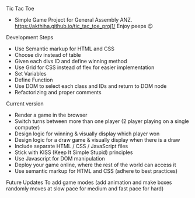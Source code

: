   <!-- _______         ______              ______         
     /_  __(_)____   /_  __/___ ______   /_  __/___  ___ 
      / / / / ___/    / / / __ `/ ___/    / / / __ \/ _ \
     / / / / /__     / / / /_/ / /__     / / / /_/ /  __/
    /_/ /_/\___/    /_/  \__,_/\___/    /_/  \____/\___/ 
                                                      -->
Tic Tac Toe 
- Simple Game Project for General Assembly ANZ.
https://akthiha.github.io/tic_tac_toe_proj1/
Enjoy peeps 😉 


Development Steps
- Use Semantic markup for HTML and CSS 
- Choose div instead of table 
- Given each divs ID and define winning method
- Use Grid for CSS instead of flex for easier implementation
- Set Variables 
- Define Function 
- Use DOM to select each class and IDs and return to DOM node
- Refactorizing and proper comments

Current version
- Render a game in the browser 
- Switch turns between more than one player (2 player playing on a single computer)
- Design logic for winning & visually display which player won
- Design logic for a draw game & visually display when there is a draw
- Include separate HTML / CSS / JavaScript files
- Stick with KISS (Keep It Simple Stupid) principles
- Use Javascript for DOM manipulation
- Deploy your game online, where the rest of the world can access it
- Use semantic markup for HTML and CSS (adhere to best practices)

Future Updates
To add game modes
(add animation and make boxes randomly moves at slow pace for medium and fast pace for hard)







